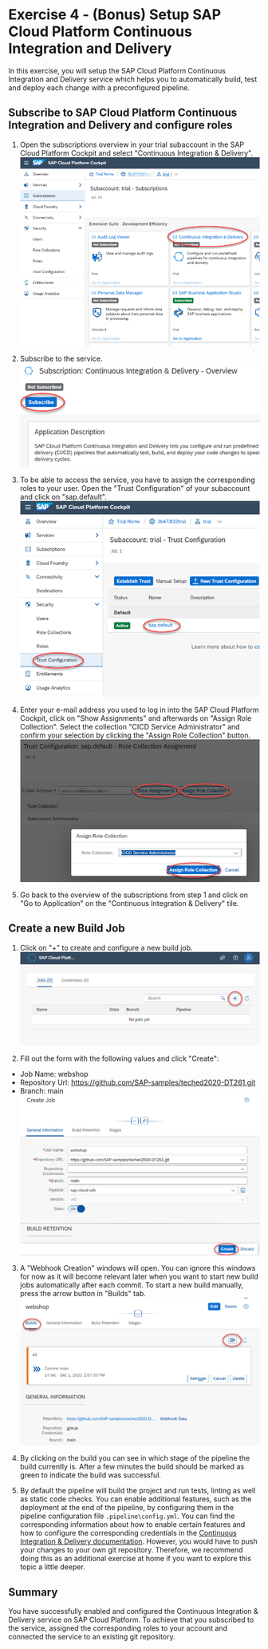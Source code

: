 # Exercise 4 - (Bonus) Setup SAP Cloud Platform Continuous Integration and Delivery

In this exercise, you will setup the SAP Cloud Platform Continuous Integration and Delivery service which helps you to automatically build, test and deploy each change with a preconfigured pipeline. 

## Subscribe to SAP Cloud Platform Continuous Integration and Delivery and configure roles

1. Open the subscriptions overview in your trial subaccount in the SAP Cloud Platform Cockpit and select "Continuous Integration & Delivery".
<br>![](/exercises/ex4/images/subscriptions.png)

2. Subscribe to the service.
<br>![](/exercises/ex4/images/subscribe.png)

3. To be able to access the service, you have to assign the corresponding roles to your user. Open the "Trust Configuration" of your subaccount and click on "sap.default".
<br>![](/exercises/ex4/images/trust_configuration.png)

4. Enter your e-mail address you used to log in into the SAP Cloud Platform Cockpit, click on "Show Assignments" and afterwards on "Assign Role Collection". Select the collection "CICD Service Administrator" and confirm your selection by clicking the "Assign Role Collection" button.
<br>![](/exercises/ex4/images/assign_role.png)

5. Go back to the overview of the subscriptions from step 1 and click on "Go to Application" on the "Continuous Integration & Delivery" tile.

## Create a new Build Job
1. Click on "+" to create and configure a new build job.
<br>![](/exercises/ex4/images/createjob.png)

2. Fill out the form with the following values and click "Create":
  - Job Name: webshop
  - Repository Url: https://github.com/SAP-samples/teched2020-DT261.git
  - Branch: main
<br>![](/exercises/ex4/images/createjob_form.png)

3. A "Webhook Creation" windows will open. You can ignore this windows for now as it will become relevant later when you want to start new build jobs automatically after each commit. To start a new build manually, press the arrow button in "Builds" tab. 
<br>![](/exercises/ex4/images/triggerjob.png)

4. By clicking on the build you can see in which stage of the pipeline the build currently is. After a few minutes the build should be marked as green to indicate the build was successful.

5. By default the pipeline will build the project and run tests, linting as well as static code checks. You can enable additional features, such as the deployment at the end of the pipeline, by configuring them in the pipeline configuration file `.pipeline\config.yml`. You can find the corresponding information about how to enable certain features and how to configure the corresponding credentials in the [Continuous Integration & Delivery documentation](https://help.sap.com/viewer/product/CONTINUOUS_DELIVERY/Cloud/en-US). However, you would have to push your changes to your own git repository. Therefore, we recommend doing this as an additional exercise at home if you want to explore this topic a little deeper. 

## Summary
You have successfully enabled and configured the Continuous Integration & Delivery service on SAP Cloud Platform. To achieve that you subscribed to the service, assigned the corresponding roles to your account and connected the service to an existing git repository.
